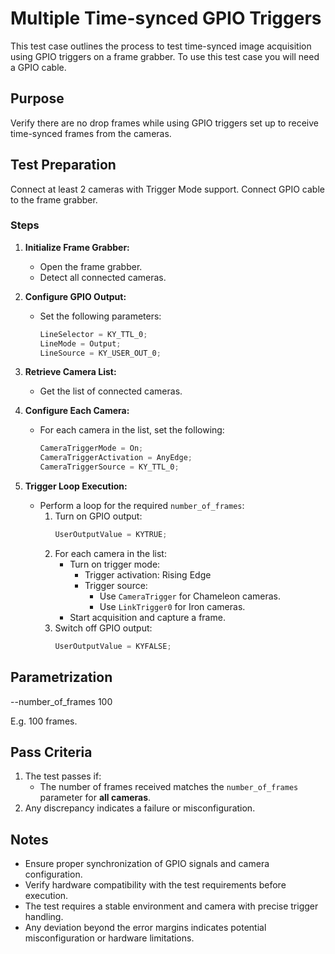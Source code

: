 # Multiple Time-synced GPIO Triggers
This test case outlines the process to test time-synced image acquisition using GPIO triggers on a frame grabber. To use this test case you will need a GPIO cable.

## Purpose
Verify there are no drop frames while using GPIO triggers set up to receive time-synced frames from the cameras.

## Test Preparation

Connect at least 2 cameras with Trigger Mode support.
Connect GPIO cable to the frame grabber.

### Steps

1. **Initialize Frame Grabber:**
   - Open the frame grabber.
   - Detect all connected cameras.

2. **Configure GPIO Output:**
   - Set the following parameters:
     ```c
     LineSelector = KY_TTL_0;
     LineMode = Output;
     LineSource = KY_USER_OUT_0;
     ```

3. **Retrieve Camera List:**
   - Get the list of connected cameras.

4. **Configure Each Camera:**
   - For each camera in the list, set the following:
     ```c
     CameraTriggerMode = On;
     CameraTriggerActivation = AnyEdge;
     CameraTriggerSource = KY_TTL_0;
     ```

5. **Trigger Loop Execution:**
   - Perform a loop for the required `number_of_frames`:
     1. Turn on GPIO output:
        ```c
        UserOutputValue = KYTRUE;
        ```
     2. For each camera in the list:
        - Turn on trigger mode:
          - Trigger activation: Rising Edge
          - Trigger source:
            - Use `CameraTrigger` for Chameleon cameras.
            - Use `LinkTrigger0` for Iron cameras.
        - Start acquisition and capture a frame.
     3. Switch off GPIO output:
        ```c
        UserOutputValue = KYFALSE;
        ```

## Parametrization

--number_of_frames 100

E.g. 100 frames.

## Pass Criteria

1. The test passes if:
   - The number of frames received matches the `number_of_frames` parameter for **all cameras**.
2. Any discrepancy indicates a failure or misconfiguration.

## Notes

- Ensure proper synchronization of GPIO signals and camera configuration.  
- Verify hardware compatibility with the test requirements before execution.
- The test requires a stable environment and camera with precise trigger handling.  
- Any deviation beyond the error margins indicates potential misconfiguration or hardware limitations.
